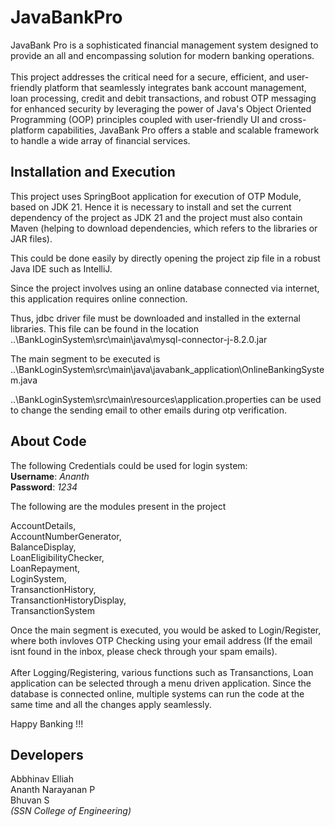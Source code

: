 
# JavaBankPro

JavaBank Pro is a sophisticated financial management system designed to provide an all and encompassing solution for modern banking operations.
<br><br>This project addresses the critical 
need for a secure, efficient, and user-friendly platform that seamlessly integrates bank account management, loan processing, credit and debit transactions, and 
robust OTP messaging for enhanced security by leveraging the power of Java's Object Oriented Programming (OOP) principles coupled with user-friendly UI and cross-platform capabilities, JavaBank Pro offers a stable and scalable framework to handle a wide array of financial services.




## Installation and Execution

This project uses SpringBoot application for execution of OTP Module, based on JDK 21. Hence it is necessary to install and set the current dependency of the project as JDK 21 and the project must also contain Maven (helping to download dependencies, which refers to the libraries or JAR files). 

This could be done easily by directly opening the project zip file in a robust Java IDE such as IntelliJ.

Since the project involves using an online database connected via internet, this application requires online connection.

Thus, jdbc driver file must be downloaded and installed in the external libraries. This file can be found in the location              
..\BankLoginSystem\src\main\java\mysql-connector-j-8.2.0.jar 

The main segment to be executed is ..\BankLoginSystem\src\main\java\javabank_application\OnlineBankingSystem.java

..\BankLoginSystem\src\main\resources\application.properties can be used to change the sending email to other emails during otp verification. 



## About Code

The following Credentials could be used for login system:<br> **Username**: *Ananth*<br>
**Password**: *1234*

The following are the modules present in the project

AccountDetails,<br>AccountNumberGenerator,<br>
BalanceDisplay,<br>
LoanEligibilityChecker,<br>
LoanRepayment,<br>
LoginSystem,<br>
TransanctionHistory,<br>
TransanctionHistoryDisplay,<br>
TransanctionSystem

Once the main segment is executed, you would be asked to Login/Register, where both invloves OTP Checking using your email address (If the email isnt found in the inbox, please check through your spam emails). <br>
<br>After Logging/Registering, various functions such as Transanctions, Loan application can be selected through a menu driven application. Since the database is connected online, multiple systems can run the code at the same time and all the changes apply seamlessly.
<br>

Happy Banking !!!

## Developers

Abbhinav Elliah <br>
Ananth Narayanan P<br>
Bhuvan S<br>
_(SSN College of Engineering)_
